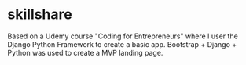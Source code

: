 # skillshare

Based on a Udemy course "Coding for Entrepreneurs" where I user the Django Python Framework to create a basic app. 
Bootstrap + Django + Python was used to create a MVP landing page.
